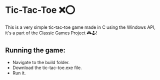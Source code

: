 # Tic-Tac-Toe ❌⭕️

This is a very simple tic-tac-toe game made in C using the Windows API, it's a part of the Classic Games Project 🎮🕹!

## Running the game:

- Navigate to the build folder.
- Download the tic-tac-toe.exe file.
- Run it.
